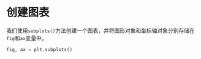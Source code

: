 # 创建图表

我们使用`subplots()`方法创建一个图表，并将图形对象和坐标轴对象分别存储在`fig`和`ax`变量中。

```python
fig, ax = plt.subplots()
```
